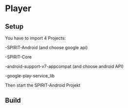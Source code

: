 # Player

## Setup

You have to import 4 Projects:

-SPIRIT-Android (and choose google api)

-SPIRIT-Core

-android-support-v7-appcompat (and choose android API)

-google-play-service_lib


Then start the SPIRIT-Android Projekt

## Build

